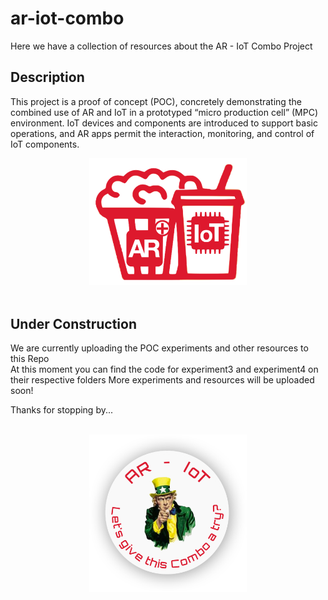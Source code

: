 # ar-iot-combo
Here we have a collection of resources about the AR - IoT Combo Project
## Description
This project is a proof of concept (POC), concretely demonstrating the combined use of AR and IoT in a prototyped “micro production cell” (MPC) environment. IoT devices and components are introduced to support basic operations, and AR apps permit the interaction, monitoring, and control of IoT components.

<div align=center>
    <img src="https://github.com/paulonegrao/assets/blob/master/ar-iot.png" height="50%" width="50%" alt="AR - IoT Combo" width="650px" />
</div>
<br>

## Under Construction
We are currently uploading the POC experiments and other resources to this Repo <br>
At this moment you can find the code for experiment3 and experiment4 on their respective folders 
More experiments and resources will be uploaded soon!

Thanks for stopping by...

<br>
<div align=center>
    <img src="https://github.com/paulonegrao/assets/blob/master/tio.png?" height="50%" width="50%" alt="AR - IoT Combo" width="650px" />
</div>
<br>

